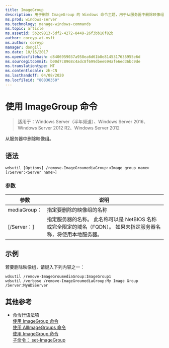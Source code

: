 ```yaml
---
title: ImageGroup
description: 用于删除 ImageGroup 的 Windows 命令主题，用于从服务器中删除映像组。
ms.prod: windows-server
ms.technology: manage-windows-commands
ms.topic: article
ms.assetid: 5b2c9813-5df2-4272-8449-26f3bb16f82b
author: coreyp-at-msft
ms.author: coreyp
manager: dongill
ms.date: 10/16/2017
ms.openlocfilehash: d8406959037a958ea6d61b8e8145317635955e6d
ms.sourcegitcommit: b00d7c8968c4adc8f699dbee694afe6ed36bc9de
ms.translationtype: MT
ms.contentlocale: zh-CN
ms.lasthandoff: 04/08/2020
ms.locfileid: "80830350"
---
```

# <a name="using-the-remove-imagegroup-command"></a>使用 ImageGroup 命令

>适用于：Windows Server（半年频道）、Windows Server 2016、Windows Server 2012 R2、Windows Server 2012

从服务器中删除映像组。

## <a name="syntax"></a>语法
```
wdsutil [Options] /remove-ImageGroumediaGroup:<Image group name> [/Server:<Server name>]
```
### <a name="parameters"></a>参数
|参数|说明|
|-------|--------|
mediaGroup：<Image group name>|指定要删除的映像组的名称|
|[/Server：<Server name>]|指定服务器的名称。 此名称可以是 NetBIOS 名称或完全限定的域名（FQDN）。 如果未指定服务器名称，将使用本地服务器。|
## <a name="examples"></a><a name=BKMK_examples></a>示例
若要删除映像组，请键入下列内容之一：
```
wdsutil /remove-ImageGroumediaGroup:ImageGroup1
wdsutil /verbose /remove-ImageGroumediaGroup:My Image Group /Server:MyWDSServer 
```
## <a name="additional-references"></a>其他参考
- [命令行语法项](command-line-syntax-key.md)  
[使用 ImageGroup 命令](using-the-add-imagegroup-command.md)  
[使用 AllImageGroups 命令](using-the-get-allimagegroups-command.md)  
[使用 ImageGroup 命令](using-the-get-imagegroup-command.md)  
[子命令： set-ImageGroup](subcommand-set-imagegroup.md)  
